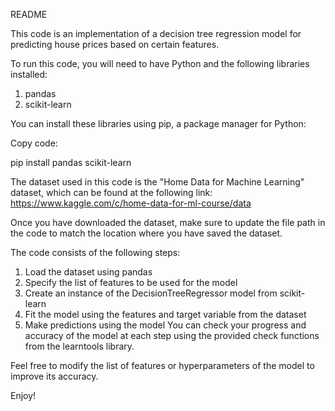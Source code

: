 README

This code is an implementation of a decision tree regression model for predicting house prices based on certain features.

To run this code, you will need to have Python and the following libraries installed:

1. pandas
2. scikit-learn

You can install these libraries using pip, a package manager for Python:

Copy code:

pip install pandas scikit-learn

The dataset used in this code is the "Home Data for Machine Learning" dataset, which can be found at the following link: https://www.kaggle.com/c/home-data-for-ml-course/data

Once you have downloaded the dataset, make sure to update the file path in the code to match the location where you have saved the dataset.

The code consists of the following steps:

1. Load the dataset using pandas
2. Specify the list of features to be used for the model
3. Create an instance of the DecisionTreeRegressor model from scikit-learn
4. Fit the model using the features and target variable from the dataset
5. Make predictions using the model
You can check your progress and accuracy of the model at each step using the provided check functions from the learntools library.

Feel free to modify the list of features or hyperparameters of the model to improve its accuracy.

Enjoy!

